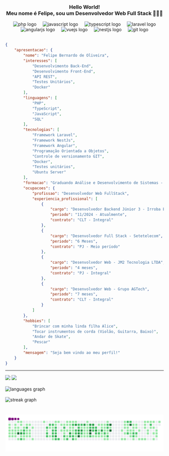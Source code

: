 <h3 align="center">Hello World! <br> Meu nome é Felipe, sou um Desenvolvedor Web Full Stack 👨🏽‍💻</h3>
<div align="center">
  <img width="12" />
  <img src="https://cdn.jsdelivr.net/gh/devicons/devicon/icons/php/php-original.svg" height="30" alt="php logo"  />
  <img width="12" />
  <img src="https://cdn.jsdelivr.net/gh/devicons/devicon/icons/javascript/javascript-original.svg" height="30" alt="javascript logo"  />
  <img width="12" />
  <img src="https://cdn.jsdelivr.net/gh/devicons/devicon/icons/typescript/typescript-original.svg" height="30" alt="typescript logo"  />
  <img width="12" />
  <img src="https://cdn.worldvectorlogo.com/logos/laravel-2.svg" height="30" alt="laravel logo"  />
  <img width="12" />
  <img src="https://cdn.jsdelivr.net/gh/devicons/devicon/icons/angularjs/angularjs-original.svg" height="30" alt="angularjs logo"  />
  <img width="12" />
  <img src="https://cdn.jsdelivr.net/gh/devicons/devicon/icons/vuejs/vuejs-original.svg" height="30" alt="vuejs logo"  />
  <img width="12" />
  <img src="https://img.icons8.com/?size=100&id=9ESZMOeUioJS&format=png&color=000000" height="30" alt="nestjs logo"  />
  <img width="12" />
  <img src="https://cdn.jsdelivr.net/gh/devicons/devicon/icons/git/git-original.svg" height="30" alt="git logo" style="color:"  />
</div>
<br>

```json
{
    "apresentacao": {
        "nome": "Felipe Bernardo de Oliveira",
        "interesses": [
            "Desenvolvimento Back-End",
            "Desenvolvimento Front-End",
            "API REST",
            "Testes Unitários",
            "Docker"
        ],
        "linguagens": [
            "PHP",
            "TypeScript",
            "JavaScript",
            "SQL"
        ],
        "tecnologias": [
            "Framework Laravel",
            "Framework NestJs",
            "Framework Angular",
            "Programação Orientada a Objetos",
            "Controle de versionamento GIT",
            "Docker",
            "Testes unitários",
            "Ubuntu Server"
        ],
        "formacao": "Graduando Análise e Desenvolvimento de Sistemas - (UNIP)",
        "ocupacoes": {
            "profissao": "Desenvolvedor Web FullStack",
            "experiencia_profissional": [
                {
                    "cargo": "Desenvolvedor Backend Júnior 3 - Irroba E-commerce",
                    "periodo": "11/2024 - Atualmente",
                    "contrato": "CLT - Integral"
                },
                {
                    "cargo": "Desenvolvedor Full Stack - Setetelecom",
                    "periodo": "6 Meses",
                    "contrato": "PJ - Meio período"
                },
                {
                    "cargo": "Desenvolvedor Web - JM2 Tecnologia LTDA",
                    "periodo": "4 meses",
                    "contrato": "PJ - Integral"
                },
                {
                    "cargo": "Desenvolvedor Web - Grupo AGTech",
                    "periodo": "7 meses",
                    "contrato": "CLT - Integral"
                }
            ]
        },
        "hobbies": [
            "Brincar com minha linda filha Alice",
            "Tocar instrumentos de corda (Violão, Guitarra, Baixo)",
            "Andar de Skate",
            "Pescar"
        ],
        "mensagem": "Seja bem vindo ao meu perfil!"
    }
}
```

<hr>
<a href="https://www.linkedin.com/in/felipe-bernardo-de-oliveira-5b93a3274/" target="_blank"><img src="https://img.shields.io/badge/-LinkedIn-%230077B5?style=for-the-badge&logo=linkedin&logoColor=white" target="_blank"></a> 
<a href="https://instagram.com/ffelipebernardo" target="_blank"><img src="https://img.shields.io/badge/-Instagram-%23E4405F?style=for-the-badge&logo=instagram&logoColor=white" target="_blank"></a>
<br>
<div align="left">
<br>
<img src="https://github-readme-stats.vercel.app/api/top-langs?username=FelipeBernardo08&locale=en&layout=donut&hide=html,css,c&langs_count=5&theme=dracula&hide_border=true"  alt="languages graph" /> <br>
<br>
<img src="https://streak-stats.demolab.com?user=FelipeBernardo08&locale=en&mode=weekly&theme=dracula&hide_border=true"  alt="streak graph"  />
</div>

# ![snake gif](https://github.com/FelipeBernardo08/FelipeBernardo08/blob/output/github-contribution-grid-snake.gif)
